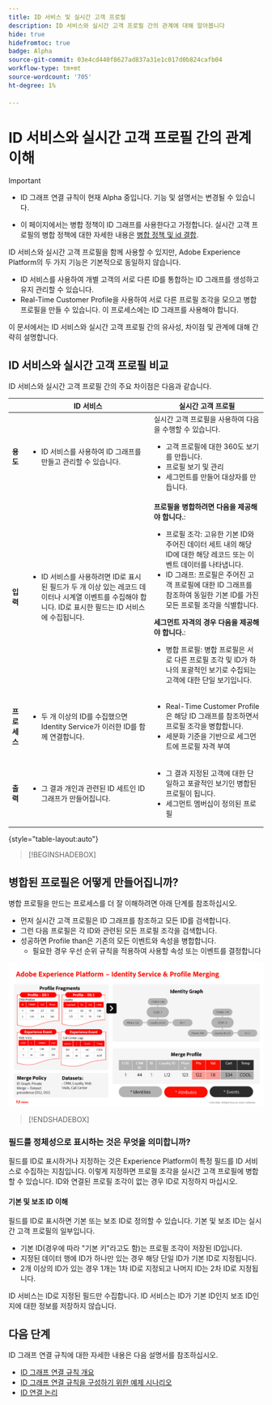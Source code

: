 ```yaml
---
title: ID 서비스 및 실시간 고객 프로필
description: ID 서비스와 실시간 고객 프로필 간의 관계에 대해 알아봅니다
hide: true
hidefromtoc: true
badge: Alpha
source-git-commit: 03e4cd440f8627ad837a31e1c017d0b824cafb04
workflow-type: tm+mt
source-wordcount: '705'
ht-degree: 1%

---
```


# ID 서비스와 실시간 고객 프로필 간의 관계 이해

>[!IMPORTANT]
>
>* ID 그래프 연결 규칙이 현재 Alpha 중입니다. 기능 및 설명서는 변경될 수 있습니다.
>
>* 이 페이지에서는 병합 정책이 ID 그래프를 사용한다고 가정합니다. 실시간 고객 프로필의 병합 정책에 대한 자세한 내용은 [병합 정책 및 id 결합](../../profile/merge-policies/overview.md#identity-stitching).

ID 서비스와 실시간 고객 프로필을 함께 사용할 수 있지만, Adobe Experience Platform의 두 가지 기능은 기본적으로 동일하지 않습니다.

* ID 서비스를 사용하여 개별 고객의 서로 다른 ID를 통합하는 ID 그래프를 생성하고 유지 관리할 수 있습니다.
* Real-Time Customer Profile을 사용하여 서로 다른 프로필 조각을 모으고 병합 프로필을 만들 수 있습니다. 이 프로세스에는 ID 그래프를 사용해야 합니다.

이 문서에서는 ID 서비스와 실시간 고객 프로필 간의 유사성, 차이점 및 관계에 대해 간략히 설명합니다.

## ID 서비스와 실시간 고객 프로필 비교

ID 서비스와 실시간 고객 프로필 간의 주요 차이점은 다음과 같습니다.

| | ID 서비스 | 실시간 고객 프로필 |
| --- | --- |--- |
| **용도** | <ul><li>ID 서비스를 사용하여 ID 그래프를 만들고 관리할 수 있습니다.</li></ul> | 실시간 고객 프로필을 사용하여 다음을 수행할 수 있습니다. <ul><li>고객 프로필에 대한 360도 보기를 만듭니다.</li><li>프로필 보기 및 관리</li><li>세그먼트를 만들어 대상자를 만듭니다.</li></ul> |
| **입력** | <ul><li>ID 서비스를 사용하려면 ID로 표시된 필드가 두 개 이상 있는 레코드 데이터나 시계열 이벤트를 수집해야 합니다. ID로 표시한 필드는 ID 서비스에 수집됩니다.</li></ul> | **프로필을 병합하려면 다음을 제공해야 합니다.**: <ul><li>프로필 조각: 고유한 기본 ID와 주어진 데이터 세트 내의 해당 ID에 대한 해당 레코드 또는 이벤트 데이터를 나타냅니다.</li><li>ID 그래프: 프로필은 주어진 고객 프로필에 대한 ID 그래프를 참조하여 동일한 기본 ID를 가진 모든 프로필 조각을 식별합니다.</li></ul> **세그먼트 자격의 경우 다음을 제공해야 합니다.**: <ul><li>병합 프로필: 병합 프로필은 서로 다른 프로필 조각 및 ID가 하나의 포괄적인 보기로 수집되는 고객에 대한 단일 보기입니다.</li></ul> |
| **프로세스** | <ul><li>두 개 이상의 ID를 수집했으면 Identity Service가 이러한 ID를 함께 연결합니다.</li></ul> | <ul><li>Real-Time Customer Profile은 해당 ID 그래프를 참조하면서 프로필 조각을 병합합니다.</li><li>세분화 기준을 기반으로 세그먼트에 프로필 자격 부여</li></ul> |
| **출력** | <ul><li>그 결과 개인과 관련된 ID 세트인 ID 그래프가 만들어집니다.</li></ul> | <ul><li>그 결과 지정된 고객에 대한 단일하고 포괄적인 보기인 병합된 프로필이 됩니다.</li><li>세그먼트 멤버십이 정의된 프로필</li></ul> |

{style="table-layout:auto"}

>[!BEGINSHADEBOX]

## 병합된 프로필은 어떻게 만들어집니까?

병합 프로필을 만드는 프로세스를 더 잘 이해하려면 아래 단계를 참조하십시오.

* 먼저 실시간 고객 프로필은 ID 그래프를 참조하고 모든 ID를 검색합니다.
* 그런 다음 프로필은 각 ID와 관련된 모든 프로필 조각을 검색합니다.
* 성공하면 Profile than은 기존의 모든 이벤트와 속성을 병합합니다.
   * 필요한 경우 우선 순위 규칙을 적용하여 사용할 속성 또는 이벤트를 결정합니다

![ID 서비스 및 프로필 병합의 작동 방식을 자세히 설명하는 순서도입니다.](../images/identity-settings/identity-and-profile.png)

>[!ENDSHADEBOX]

### 필드를 정체성으로 표시하는 것은 무엇을 의미합니까?

필드를 ID로 표시하거나 지정하는 것은 Experience Platform이 특정 필드를 ID 서비스로 수집하는 지침입니다. 이렇게 지정하면 프로필 조각을 실시간 고객 프로필에 병합할 수 있습니다. ID와 연결된 프로필 조각이 없는 경우 ID로 지정하지 마십시오.

#### 기본 및 보조 ID 이해

필드를 ID로 표시하면 기본 또는 보조 ID로 정의할 수 있습니다. 기본 및 보조 ID는 실시간 고객 프로필의 일부입니다.

* 기본 ID(경우에 따라 &quot;기본 키&quot;라고도 함)는 프로필 조각이 저장된 ID입니다.
* 지정된 데이터 행에 ID가 하나만 있는 경우 해당 단일 ID가 기본 ID로 지정됩니다.
* 2개 이상의 ID가 있는 경우 1개는 1차 ID로 지정되고 나머지 ID는 2차 ID로 지정됩니다.

ID 서비스는 ID로 지정된 필드만 수집합니다. ID 서비스는 ID가 기본 ID인지 보조 ID인지에 대한 정보를 저장하지 않습니다.

## 다음 단계

ID 그래프 연결 규칙에 대한 자세한 내용은 다음 설명서를 참조하십시오.

* [ID 그래프 연결 규칙 개요](./overview.md)
* [ID 그래프 연결 규칙을 구성하기 위한 예제 시나리오](./example-scenarios.md)
* [ID 연결 논리](./identity-linking-logic.md)
